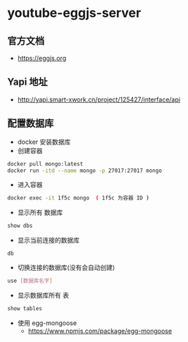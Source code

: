 # youtube-eggjs-server

## 官方文档
- https://eggjs.org


## Yapi 地址
- http://yapi.smart-xwork.cn/project/125427/interface/api

## 配置数据库

- docker 安装数据库
- 创建容器
```sh
docker pull mongo:latest
docker run -itd --name mongo -p 27017:27017 mongo
```
- 进入容器
```sh
docker exec -it 1f5c mongo  ( 1f5c 为容器 ID )
```
- 显示所有 数据库
```sh
show dbs
```
- 显示当前连接的数据库
```
db
```
- 切换连接的数据库(没有会自动创建)
```sh
use [数据库名字] 
```
- 显示数据库所有 表
```sh
show tables

```

- 使用 egg-mongoose
    - https://www.npmjs.com/package/egg-mongoose